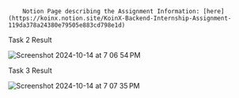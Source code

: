```
    Notion Page describing the Assignment Information: [here](https://koinx.notion.site/KoinX-Backend-Internship-Assignment-119da378a24380e79505e883cd798e1d)
```

Task 2 Result

![Screenshot 2024-10-14 at 7 06 54 PM](https://github.com/user-attachments/assets/3995d727-b6b2-4a96-8fba-f579f1d72f7b)

Task 3 Result

![Screenshot 2024-10-14 at 7 07 35 PM](https://github.com/user-attachments/assets/45ee4fd5-0709-4e1d-8d1e-8693bf25ed06)


